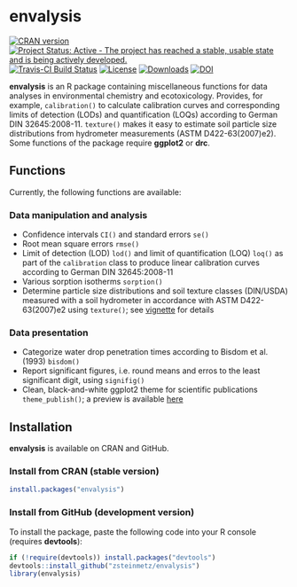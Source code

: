 envalysis
=========
[![CRAN version](https://www.r-pkg.org/badges/version/envalysis)](https://CRAN.R-project.org/package=envalysis) 
[![Project Status: Active - The project has reached a stable, usable state and is being actively developed.](https://www.repostatus.org/badges/latest/active.svg)](https://www.repostatus.org/#active)
[![Travis-CI Build Status](https://travis-ci.org/zsteinmetz/envalysis.svg?branch=master)](https://travis-ci.org/zsteinmetz/envalysis)
[![License](https://img.shields.io/:license-GPL--3-blue.svg?style=flat)](https://www.gnu.org/licenses/gpl-3.0.html) 
[![Downloads](https://cranlogs.r-pkg.org/badges/grand-total/envalysis)](https://CRAN.R-project.org/package=envalysis)
[![DOI](https://zenodo.org/badge/36175149.svg)](https://zenodo.org/badge/latestdoi/36175149)

**envalysis** is an R package containing miscellaneous functions for data
analyses in environmental chemistry and ecotoxicology. Provides, for example,
`calibration()` to calculate calibration curves and corresponding limits of
detection (LODs) and quantification (LOQs) according to German DIN
32645:2008-11. `texture()` makes it easy to estimate soil particle size
distributions from hydrometer measurements (ASTM D422-63(2007)e2).
Some functions of the package require **ggplot2** or **drc**.

## Functions
Currently, the following functions are available:

### Data manipulation and analysis

* Confidence intervals `CI()` and standard errors `se()`
* Root mean square errors `rmse()`
* Limit of detection (LOD) `lod()` and limit of quantification (LOQ) `loq()` as
part of the `calibration` class to produce linear calibration curves according
to German DIN 32645:2008-11
* Various sorption isotherms `sorption()`
* Determine particle size distributions and soil texture classes (DIN/USDA)
measured with a soil hydrometer in accordance with ASTM D422-63(2007)e2 using
`texture()`; see
[vignette](https://htmlpreview.github.io/?https://github.com/zsteinmetz/envalysis/blob/master/vignettes/texture.html)
for details

### Data presentation

* Categorize water drop penetration times according to Bisdom et al. (1993)
`bisdom()`
* Report significant figures, i.e. round means and erros to the least
significant digit, using `signifig()`
* Clean, black-and-white ggplot2 theme for scientific publications
`theme_publish()`; a preview is available
[here](https://htmlpreview.github.io/?https://github.com/zsteinmetz/envalysis/blob/master/vignettes/theme_publish.html)

## Installation
**envalysis** is available on CRAN and GitHub.

### Install from CRAN (stable version)

```r
install.packages("envalysis")
```

### Install from GitHub (development version)

To install the package, paste the following code into your R console
(requires **devtools**):

```r
if (!require(devtools)) install.packages("devtools")
devtools::install_github("zsteinmetz/envalysis")
library(envalysis)
```
